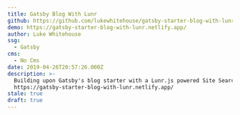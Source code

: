 ```yaml
---
title: Gatsby Blog With Lunr
github: https://github.com/lukewhitehouse/gatsby-starter-blog-with-lunr
demo: https://gatsby-starter-blog-with-lunr.netlify.app/
author: Luke Whitehouse
ssg:
  - Gatsby
cms:
  - No Cms
date: 2019-04-26T20:57:26.000Z
description: >-
  Building upon Gatsby's blog starter with a Lunr.js powered Site Search.
  https://gatsby-starter-blog-with-lunr.netlify.app/
stale: true
draft: true
---
```

